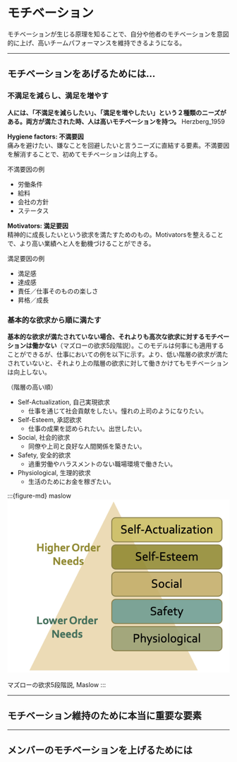 # モチベーション

モチベーションが生じる原理を知ることで、自分や他者のモチベーションを意図的に上げ、高いチームパフォーマンスを維持できるようになる。

---
## モチベーションをあげるためには…
### 不満足を減らし、満足を増やす
**人には、「不満足を減らしたい」、「満足を増やしたい」という２種類のニーズがある。両方が満たされた時、人は高いモチベーションを持つ。** Herzberg_1959

**Hygiene factors: 不満要因**  
痛みを避けたい、嫌なことを回避したいと言うニーズに直結する要素。不満要因を解消することで、初めてモチベーションは向上する。

不満要因の例
- 労働条件
- 給料
- 会社の方針
- ステータス

**Motivators: 満足要因**  
精神的に成長したいという欲求を満たすためのもの。Motivatorsを整えることで、より高い業績へと人を動機づけることができる。

満足要因の例
- 満足感
- 達成感
- 責任／仕事そのものの楽しさ
- 昇格／成長

### 基本的な欲求から順に満たす

**基本的な欲求が満たされていない場合、それよりも高次な欲求に対するモチベーションは働かない**（マズローの欲求5段階説）。このモデルは何事にも適用することができるが、仕事においての例を以下に示す。より、低い階層の欲求が満たされていないと、それより上の階層の欲求に対して働きかけてもモチベーションは向上しない。

（階層の高い順）
- Self-Actualization, 自己実現欲求
    - 仕事を通じて社会貢献をしたい。憧れの上司のようになりたい。
- Self-Esteem, 承認欲求
    - 仕事の成果を認められたい。出世したい。
- Social, 社会的欲求
    - 同僚や上司と良好な人間関係を築きたい。
- Safety, 安全的欲求
    - 過重労働やハラスメントのない職場環境で働きたい。
- Physiological, 生理的欲求
    - 生活のためにお金を稼ぎたい。

:::{figure-md} maslow
![マズローの欲求5段階説, Maslow](/assets/media/motivation_01.png)

マズローの欲求5段階説, Maslow
:::


---
## モチベーション維持のために本当に重要な要素

---
## メンバーのモチベーションを上げるためには